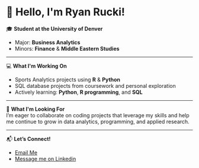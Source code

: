 # 👋 Hello, I'm Ryan Rucki!  

🎓 **Student at the University of Denver**  
- Major: **Business Analytics**  
- Minors: **Finance** & **Middle Eastern Studies**  

---

💻 **What I'm Working On**  
- Sports Analytics projects using **R** & **Python**  
- SQL database projects from coursework and personal exploration  
- Actively learning: **Python**, **R programming**, and **SQL**  

---

🤝 **What I'm Looking For**  
I’m eager to collaborate on coding projects that leverage my skills and help me continue to grow in data analytics, programming, and applied research.  

---

📬 **Let’s Connect!**  
- [Email Me](mailto:Ryan.Rucki@du.edu)
- [Message me on Linkedin](https://www.linkedin.com/in/ryan-rucki-735820204/) 

